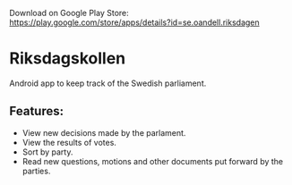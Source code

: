Download on Google Play Store:
https://play.google.com/store/apps/details?id=se.oandell.riksdagen

# Riksdagskollen
Android app to keep track of the Swedish parliament.

## Features:
 * View new decisions made by the parlament.
 * View the results of votes.
 * Sort by party.
 * Read new questions, motions and other documents put forward by the parties.
